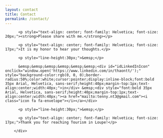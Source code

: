 ```yaml
---
layout: contact
title: Contact
permalink: /contact/
---
```

<div class="wrapper">
        <div class="contact">

          <p style="text-align: center; font-family: Helvetica; font-size: 20px;"><strong>Please share with me.</strong></p>
          
          <p style="text-align: center; font-family: Helvetica; font-size: 17px;">It is my honor to hear your thoughts.</p>
          
          <p style="line-height:30px;">&emsp;</p>
          
          &emsp;&emsp;&emsp;&emsp;&emsp;&emsp;<div id="idLinkedInIcon" onclick="window.open('https://www.linkedin.com/in/thaontt/');" style="background-color:rgb(0, 0, 0);border-radius:50%;color:white;cursor:pointer;display:inline-block;font:bold 35px Arial, Helvetica, sans-serif;height:40px;margin-top:1px;text-align:center;width:40px;">in</div> &emsp;<div style="font:bold 35px Arial, Helvetica, sans-serif;height:40px;margin-top:1px;text-align:center;width:40px;"><a href="mailto:tenny.nt3@gmail.com"><i class="icon fa fa-envelope"></i></a></div>
          
          <p style="line-height:30px;">&emsp;</p>
         
          <p style="text-align: center; font-family: Helvetica; font-size: 17px;">Thank you for reaching Tourism in Loupe!</p>

        </div>
</div>

